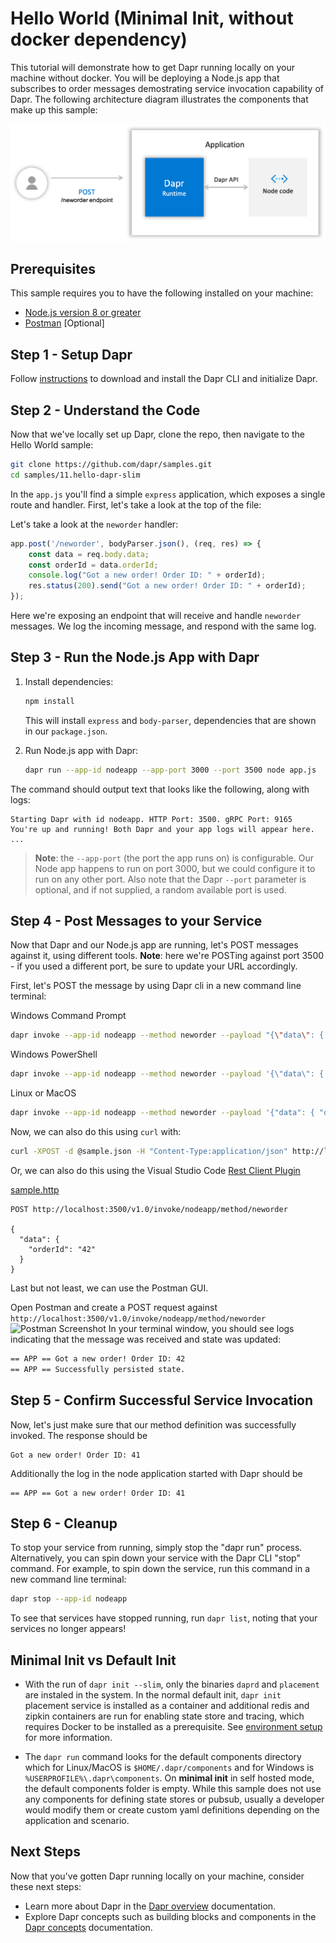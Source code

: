 # Hello World (Minimal Init, without docker dependency)

This tutorial will demonstrate how to get Dapr running locally on your machine without docker. You will be deploying a Node.js app that subscribes to order messages demostrating service invocation capability of Dapr. The following architecture diagram illustrates the components that make up this sample: 

![Architecture Diagram](./img/Architecture_DiagramA.png)

## Prerequisites
This sample requires you to have the following installed on your machine:
- [Node.js version 8 or greater](https://nodejs.org/en/) 
- [Postman](https://www.getpostman.com/) [Optional]

## Step 1 - Setup Dapr 

Follow [instructions](https://github.com/dapr/docs/blob/master/getting-started/environment-setup.md#environment-setup) to download and install the Dapr CLI and initialize Dapr.

## Step 2 - Understand the Code

Now that we've locally set up Dapr, clone the repo, then navigate to the Hello World sample: 

```bash
git clone https://github.com/dapr/samples.git
cd samples/11.hello-dapr-slim
```

In the `app.js` you'll find a simple `express` application, which exposes a single route and handler. First, let's take a look at the top of the file: 

Let's take a look at the ```neworder``` handler:

```js
app.post('/neworder', bodyParser.json(), (req, res) => {
    const data = req.body.data;
    const orderId = data.orderId;
    console.log("Got a new order! Order ID: " + orderId);
    res.status(200).send("Got a new order! Order ID: " + orderId);
});
```

Here we're exposing an endpoint that will receive and handle `neworder` messages. We log the incoming message, and respond with the same log.

## Step 3 - Run the Node.js App with Dapr

1. Install dependencies: 

    ```sh
    npm install
    ```

    This will install `express` and `body-parser`, dependencies that are shown in our `package.json`.

2. Run Node.js app with Dapr: 

    ```sh
    dapr run --app-id nodeapp --app-port 3000 --port 3500 node app.js
    ```

The command should output text that looks like the following, along with logs:

```
Starting Dapr with id nodeapp. HTTP Port: 3500. gRPC Port: 9165
You're up and running! Both Dapr and your app logs will appear here.
...
```
> **Note**: the `--app-port` (the port the app runs on) is configurable. Our Node app happens to run on port 3000, but we could configure it to run on any other port. Also note that the Dapr `--port` parameter is optional, and if not supplied, a random available port is used.

## Step 4 - Post Messages to your Service

Now that Dapr and our Node.js app are running, let's POST messages against it, using different tools. **Note**: here we're POSTing against port 3500 - if you used a different port, be sure to update your URL accordingly.

First, let's POST the message by using Dapr cli in a new command line terminal:

Windows Command Prompt
```sh
dapr invoke --app-id nodeapp --method neworder --payload "{\"data\": { \"orderId\": \"41\" } }"
```

Windows PowerShell
```sh
dapr invoke --app-id nodeapp --method neworder --payload '{\"data\": { \"orderId\": \"41\" } }'
```

Linux or MacOS
```sh
dapr invoke --app-id nodeapp --method neworder --payload '{"data": { "orderId": "41" } }'
```

Now, we can also do this using `curl` with:

```sh
curl -XPOST -d @sample.json -H "Content-Type:application/json" http://localhost:3500/v1.0/invoke/nodeapp/method/neworder
```

Or, we can also do this using the Visual Studio Code [Rest Client Plugin](https://marketplace.visualstudio.com/items?itemName=humao.rest-client)

[sample.http](sample.http)
```http
POST http://localhost:3500/v1.0/invoke/nodeapp/method/neworder

{
  "data": {
    "orderId": "42"
  } 
}
```

Last but not least, we can use the Postman GUI.

Open Postman and create a POST request against `http://localhost:3500/v1.0/invoke/nodeapp/method/neworder`
![Postman Screenshot](./img/postman1.jpg)
In your terminal window, you should see logs indicating that the message was received and state was updated:
```bash
== APP == Got a new order! Order ID: 42
== APP == Successfully persisted state.
```

## Step 5 - Confirm Successful Service Invocation

Now, let's just make sure that our method definition was successfully invoked. The response should be 

```
Got a new order! Order ID: 41
```

Additionally the log in the node application started with Dapr should be 

```
== APP == Got a new order! Order ID: 41
```

## Step 6 - Cleanup

To stop your service from running, simply stop the "dapr run" process. Alternatively, you can spin down your service with the Dapr CLI "stop" command. For example, to spin down the service, run this command in a new command line terminal: 

```bash
dapr stop --app-id nodeapp
```

To see that services have stopped running, run `dapr list`, noting that your services no longer appears!

## Minimal Init vs Default Init

* With the run of `dapr init --slim`, only the binaries `daprd` and `placement` are instaled in the system. In the normal default init, `dapr init` placement service is installed as a container and additional redis and zipkin containers are run for enabling state store and tracing, which requires Docker to be installed as a prerequisite. See [environment setup](https://github.com/dapr/docs/blob/master/getting-started/environment-setup.md) for more information.

* The `dapr run` command looks for the default components directory which for Linux/MacOS is `$HOME/.dapr/components` and for Windows is `%USERPROFILE%\.dapr\components`. On **minimal init** in self hosted mode, the default components folder is empty. While this sample does not use any components for defining state stores or pubsub, usually a developer would modify them or create custom yaml definitions depending on the application and scenario.


## Next Steps

Now that you've gotten Dapr running locally on your machine, consider these next steps:
- Learn more about Dapr in the [Dapr overview](https://github.com/dapr/docs/blob/master/overview/README.md) documentation.
- Explore Dapr concepts such as building blocks and components in the [Dapr concepts](https://github.com/dapr/docs/blob/master/concepts/README.md) documentation.
